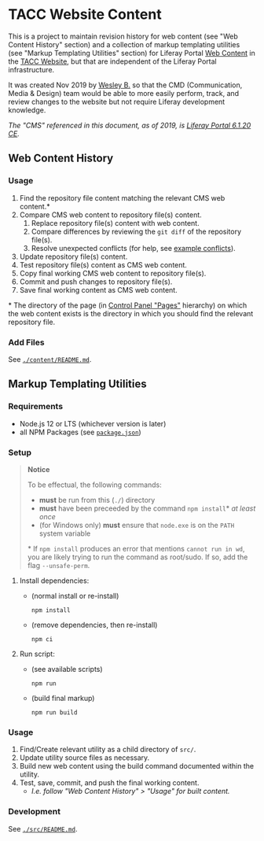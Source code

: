 # TACC Website Content

This is a project to maintain revision history for web content (see "Web Content History" section) and a collection of markup templating utilities (see "Markup Templating Utilities" section) for Liferay Portal [Web Content][lr-web-content] in the [TACC Website][cp-website], but that are independent of the Liferay Portal infrastructure.

It was created Nov 2019 by [Wesley B.][user-wb] so that the CMD (Communication, Media & Design) team would be able to more easily perform, track, and review changes to the website but not require Liferay development knowledge.

_The "CMS" referenced in this document, as of 2019, is [Liferay Portal 6.1.20 CE][lr-version]._


## Web Content History

### Usage

1. Find the repository file content matching the relevant CMS web content.\*
2. Compare CMS web content to repository file(s) content.
    1. Replace repository file(s) content with web content.
    2. Compare differences by reviewing the `git diff` of the repository file(s).
    3. Resolve unexpected conflicts (for help, see [example conflicts][doc-conflicts]).
3. Update repository file(s) content.
4. Test repository file(s) content as CMS web content.
5. Copy final working CMS web content to repository file(s).
6. Commit and push changes to repository file(s).
7. Save final working content as CMS web content.

\* The directory of the page (in [Control Panel "Pages"][cp-pages] hierarchy) on which the web content exists is the directory in which you should find the relevant repository file.

### Add Files

See [`./content/README.md`](./content/README.md).


## Markup Templating Utilities

### Requirements

- Node.js 12 or LTS (whichever version is later)
- all NPM Packages (see [`package.json`](./package.json))

### Setup

> **Notice**
>
> To be effectual, the following commands:
>
> - **must** be run from this (`./`) directory
> - **must** have been preceeded by the command `npm install`\* _at least once_
> - (for Windows only) **must** ensure that `node.exe` is on the `PATH` system variable
>
> \* If `npm install` produces an error that mentions `cannot run in wd`, you are likely trying to run the command as root/sudo. If so, add the flag `--unsafe-perm`.

1. Install dependencies:

    - (normal install or re-install)

        ```npm install```

    - (remove dependencies, then re-install)

        ```npm ci```

2. Run script:

    - (see available scripts)

        ```npm run```

    - (build final markup)

        ```npm run build```

### Usage

1. Find/Create relevant utility as a child directory of `src/`.
2. Update utility source files as necessary.
3. Build new web content using the build command documented within the utility.
4. Test, save, commit, and push the final working content.
    - _I.e. follow "Web Content History" > "Usage" for built content._

### Development

See [`./src/README.md`](./src/README.md).



[lr-web-content]: https://portal.liferay.dev/docs/6-1/user/-/knowledge_base/u/web-content-management "Liferay Portal: Web Content Management"
[lr-version]: https://liferay.dev/blogs/-/blogs/liferay-portal-6-1-ce-ga2-release "Liferay Portal Enterprise Edition 6.1.20 EE"

[cp-pages]: https://www.tacc.utexas.edu/group/control_panel/manage?p_p_id=156&p_p_lifecycle=0&p_p_state=maximized&p_p_mode=view&doAsGroupId=1084364 "Control Panel > Website > Pages > Public Pages"
[cp-website]: https://www.tacc.utexas.edu "TACC Public Website"

[doc-conflicts]: ./docs/content-conflicts.md "Example Content Conflicts"

[user-wb]: https://tacc.utexas.edu/about/directory/wesley-bomar "Wesley B. of Communications, Media & Design"
